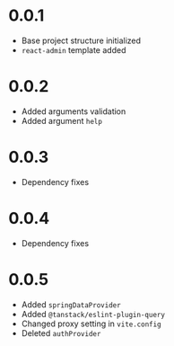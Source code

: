 # 0.0.1
 - Base project structure initialized
 - `react-admin` template added

# 0.0.2
 - Added arguments validation
 - Added argument `help`

# 0.0.3
 - Dependency fixes

# 0.0.4
 - Dependency fixes

# 0.0.5
 - Added `springDataProvider`
 - Added `@tanstack/eslint-plugin-query`
 - Changed proxy setting in `vite.config`
 - Deleted `authProvider`
